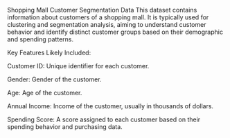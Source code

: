  Shopping Mall Customer Segmentation Data
This dataset contains information about customers of a shopping mall. It is typically used for clustering and segmentation analysis, aiming to understand customer behavior and identify distinct customer groups based on their demographic and spending patterns.

Key Features Likely Included:

Customer ID: Unique identifier for each customer.

Gender: Gender of the customer.

Age: Age of the customer.

Annual Income: Income of the customer, usually in thousands of dollars.

Spending Score: A score assigned to each customer based on their spending behavior and purchasing data.
